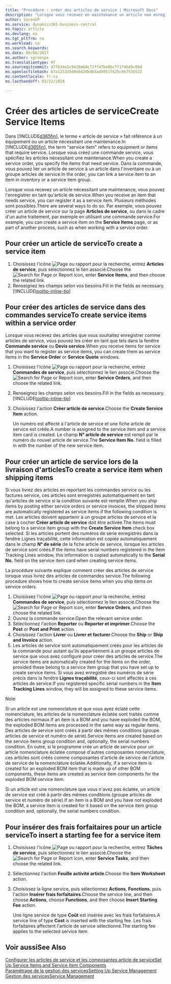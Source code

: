 ```yaml
---
title: "Procédure : créer des articles de service | Microsoft Docs"
description: "Lorsque vous recevez en maintenance un article non enregistré, vous pouvez l'enregistrer en tant qu'article de service."
author: SorenGP
ms.service: dynamics365-business-central
ms.topic: article
ms.devlang: na
ms.tgt_pltfrm: na
ms.workload: na
ms.search.keywords: 
ms.date: 09/08/2017
ms.author: sgroespe
ms.translationtype: HT
ms.sourcegitcommit: d7fb34e1c9428a64c71ff47be8bcff174649c00d
ms.openlocfilehash: b7a125335d0e0420bd65a45051f625c9e753b522
ms.contentlocale: fr-ca
ms.lasthandoff: 03/22/2018

---
```

# <a name="create-service-items"></a><span data-ttu-id="2bce1-103">Créer des articles de service</span><span class="sxs-lookup"><span data-stu-id="2bce1-103">Create Service Items</span></span>
<span data-ttu-id="2bce1-104">Dans [!INCLUDE[d365fin](includes/d365fin_md.md)], le terme « article de service » fait référence à un équipement ou un article nécessitant une maintenance.</span><span class="sxs-lookup"><span data-stu-id="2bce1-104">In [!INCLUDE[d365fin](includes/d365fin_md.md)], the term "service item" refers to equipment or items that require service.</span></span> <span data-ttu-id="2bce1-105">Lorsque vous créez une commande service, vous spécifiez les articles nécessitant une maintenance.</span><span class="sxs-lookup"><span data-stu-id="2bce1-105">When you create a service order, you specify the items that need service.</span></span> <span data-ttu-id="2bce1-106">Dans la commande, vous pouvez lier un article de service à un article dans l'inventaire ou à un groupe articles de service.</span><span class="sxs-lookup"><span data-stu-id="2bce1-106">In the order, you can link a service item to an item in inventory or a service item group.</span></span>    

<span data-ttu-id="2bce1-107">Lorsque vous recevez un article nécessitant une maintenance, vous pouvez l'enregistrer en tant qu'article de service.</span><span class="sxs-lookup"><span data-stu-id="2bce1-107">When you receive an item that needs service, you can register it as a service item.</span></span> <span data-ttu-id="2bce1-108">Plusieurs méthodes sont possibles.</span><span class="sxs-lookup"><span data-stu-id="2bce1-108">There are several ways to do so.</span></span> <span data-ttu-id="2bce1-109">Par exemple, vous pouvez créer un article de service sur la page **Articles de service**, ou dans le cadre d'un autre traitement, par exemple en utilisant une commande service.</span><span class="sxs-lookup"><span data-stu-id="2bce1-109">For example, you can create a service item on the **Service Items** page, or as part of another process, such as when working with a service order.</span></span>   

## <a name="to-create-a-service-item"></a><span data-ttu-id="2bce1-110">Pour créer un article de service</span><span class="sxs-lookup"><span data-stu-id="2bce1-110">To create a service item</span></span>  
1. <span data-ttu-id="2bce1-111">Choisissez l'icône ![Page ou rapport pour la recherche](media/ui-search/search_small.png "icône Page ou rapport pour la recherche"), entrez **Articles de service**, puis sélectionnez le lien associé.</span><span class="sxs-lookup"><span data-stu-id="2bce1-111">Choose the ![Search for Page or Report](media/ui-search/search_small.png "Search for Page or Report icon") icon, enter **Service Items**, and then choose the related link.</span></span>
2. <span data-ttu-id="2bce1-112">Renseignez les champs selon vos besoins.</span><span class="sxs-lookup"><span data-stu-id="2bce1-112">Fill in the fields as necessary.</span></span> [!INCLUDE[tooltip-inline-tip](includes/tooltip-inline-tip_md.md)]  

## <a name="to-create-service-items-within-a-service-order"></a><span data-ttu-id="2bce1-113">Pour créer des articles de service dans des commandes service</span><span class="sxs-lookup"><span data-stu-id="2bce1-113">To create service items within a service order</span></span>  
<span data-ttu-id="2bce1-114">Lorsque vous recevez des articles que vous souhaitez enregistrer comme articles de service, vous pouvez les créer en tant que tels dans la fenêtre **Commande service** ou **Devis service**.</span><span class="sxs-lookup"><span data-stu-id="2bce1-114">When you receive items for service that you want to register as service items, you can create them as service items in the **Service Order** or **Service Quote** windows.</span></span>  

1. <span data-ttu-id="2bce1-115">Choisissez l'icône ![Page ou rapport pour la recherche](media/ui-search/search_small.png "icône Page ou rapport pour la recherche"), entrez **Commandes de service**, puis sélectionnez le lien associé.</span><span class="sxs-lookup"><span data-stu-id="2bce1-115">Choose the ![Search for Page or Report](media/ui-search/search_small.png "Search for Page or Report icon") icon, enter **Service Orders**, and then choose the related link.</span></span>  
2. <span data-ttu-id="2bce1-116">Renseignez les champs selon vos besoins.</span><span class="sxs-lookup"><span data-stu-id="2bce1-116">Fill in the fields as necessary.</span></span> [!INCLUDE[tooltip-inline-tip](includes/tooltip-inline-tip_md.md)]  
3. <span data-ttu-id="2bce1-117">Choisissez l'action **Créer article de service**.</span><span class="sxs-lookup"><span data-stu-id="2bce1-117">Choose the **Create Service Item** action.</span></span>  

    <span data-ttu-id="2bce1-118">Un numéro est affecté à l'article de service et une fiche article de service est créée.</span><span class="sxs-lookup"><span data-stu-id="2bce1-118">A number is assigned to the service item and a service item card is created.</span></span> <span data-ttu-id="2bce1-119">Le champ **N° article de service** est rempli par le numéro du nouvel article de service.</span><span class="sxs-lookup"><span data-stu-id="2bce1-119">The **Service Item No.** field is filled in with the number of the new service item.</span></span>

## <a name="to-create-a-service-item-when-shipping-items"></a><span data-ttu-id="2bce1-120">Pour créer un article de service lors de la livraison d'articles</span><span class="sxs-lookup"><span data-stu-id="2bce1-120">To create a service item when shipping items</span></span>  
<span data-ttu-id="2bce1-121">Si vous livrez des articles en reportant les commandes service ou les factures service, ces articles sont enregistrés automatiquement en tant qu'articles de service si la condition suivante est remplie.</span><span class="sxs-lookup"><span data-stu-id="2bce1-121">When you ship items by posting either service orders or service invoices, the shipped items are automatically registered as service items if the following condition is met.</span></span> <span data-ttu-id="2bce1-122">Les articles doivent appartenir à un groupe articles de service et la case à cocher **Créer article de service** doit être activée.</span><span class="sxs-lookup"><span data-stu-id="2bce1-122">The items must belong to a service item group with the **Create Service Item** check box selected.</span></span> <span data-ttu-id="2bce1-123">Si les articles portent des numéros de série enregistrés dans la fenêtre Lignes traçabilité, cette information est copiée automatiquement dans le champ **N° de série** de la fiche article de service, lorsque les articles de service sont créés.</span><span class="sxs-lookup"><span data-stu-id="2bce1-123">If the items have serial numbers registered in the Item Tracking Lines window, this information is copied automatically to the **Serial No.** field on the service item card when creating service items.</span></span>  

<span data-ttu-id="2bce1-124">La procédure suivante explique comment créer des articles de service lorsque vous livrez des articles de commandes service.</span><span class="sxs-lookup"><span data-stu-id="2bce1-124">The following procedure shows how to create service items when you ship items on service orders.</span></span>  

1. <span data-ttu-id="2bce1-125">Choisissez l'icône ![Page ou rapport pour la recherche](media/ui-search/search_small.png "icône Page ou rapport pour la recherche"), entrez **Commandes de service**, puis sélectionnez le lien associé.</span><span class="sxs-lookup"><span data-stu-id="2bce1-125">Choose the ![Search for Page or Report](media/ui-search/search_small.png "Search for Page or Report icon") icon, enter **Service Orders**, and then choose the related link.</span></span>  
2. <span data-ttu-id="2bce1-126">Ouvrez la commande service.</span><span class="sxs-lookup"><span data-stu-id="2bce1-126">Open the relevant service order.</span></span>  
3. <span data-ttu-id="2bce1-127">Sélectionnez l'action **Reporter** ou **Reporter et imprimer**.</span><span class="sxs-lookup"><span data-stu-id="2bce1-127">Choose the **Post** or **Post and Print** action.</span></span>  
4. <span data-ttu-id="2bce1-128">Choisissez l'action **Livrer** ou **Livrer et facturer**.</span><span class="sxs-lookup"><span data-stu-id="2bce1-128">Choose the **Ship** or **Ship and Invoice** action.</span></span>  
5. <span data-ttu-id="2bce1-129">Les articles de service sont automatiquement créés pour les articles de la commande pour autant qu'ils appartiennent à un groupe articles de service que vous avez configuré pour créer des articles de service.</span><span class="sxs-lookup"><span data-stu-id="2bce1-129">The service items are automatically created for the items on the order, provided these belong to a service item group that you have set up to create service items.</span></span> <span data-ttu-id="2bce1-130">Si vous avez enregistré des numéros de série précis dans la fenêtre **Lignes traçabilité**, ceux-ci sont affectés à ces articles de service.</span><span class="sxs-lookup"><span data-stu-id="2bce1-130">If you registered specific serial numbers in the **Item Tracking Lines** window, they will be assigned to these service items.</span></span>  

> [!NOTE]  
>  <span data-ttu-id="2bce1-131">Si un article est une nomenclature et que vous ayez éclaté cette nomenclature, les articles de la nomenclature éclatée sont traités comme des articles normaux.</span><span class="sxs-lookup"><span data-stu-id="2bce1-131">If an item is a BOM and you have exploded the BOM, the exploded BOM items are processed in the same way as regular items.</span></span> <span data-ttu-id="2bce1-132">Des articles de service sont créés à partir des mêmes conditions (groupe articles de service et numéro de série).</span><span class="sxs-lookup"><span data-stu-id="2bce1-132">Service items are created based on the service items group condition and, optionally, the serial numbers condition.</span></span> <span data-ttu-id="2bce1-133">En outre, si le programme crée un article de service pour un article nomenclature éclatée composé d'autres composantes nomenclature, ces articles sont créés comme composantes d'article de service de l'article de service de la nomenclature éclatée.</span><span class="sxs-lookup"><span data-stu-id="2bce1-133">Additionally, if a service item is created for an exploded BOM item that is made up of other BOM components, these items are created as service item components for the exploded BOM service item.</span></span>  
>   
>  <span data-ttu-id="2bce1-134">Si un article est une nomenclature que vous n'avez pas éclatée, un article de service est créé à partir des mêmes conditions (groupe articles de service et numéro de série).</span><span class="sxs-lookup"><span data-stu-id="2bce1-134">If an item is a BOM and you have not exploded the BOM, a service item is created for it based on the service item group condition and, optionally, the serial numbers condition.</span></span>  

## <a name="to-insert-a-starting-fee-for-a-service-item"></a><span data-ttu-id="2bce1-135">Pour insérer des frais forfaitaires pour un article service</span><span class="sxs-lookup"><span data-stu-id="2bce1-135">To insert a starting fee for a service item</span></span>
1. <span data-ttu-id="2bce1-136">Choisissez l'icône ![Page ou rapport pour la recherche](media/ui-search/search_small.png "icône Page ou rapport pour la recherche"), entrez **Tâches de service**, puis sélectionnez le lien associé.</span><span class="sxs-lookup"><span data-stu-id="2bce1-136">Choose the ![Search for Page or Report](media/ui-search/search_small.png "Search for Page or Report icon") icon, enter **Service Tasks**, and then choose the related link.</span></span>
2. <span data-ttu-id="2bce1-137">Sélectionnez l'action **Feuille activité article**.</span><span class="sxs-lookup"><span data-stu-id="2bce1-137">Choose the **Item Worksheet** action.</span></span>
3. <span data-ttu-id="2bce1-138">Choisissez la ligne service, puis sélectionnez **Actions**, **Fonctions**, puis l'action **Insérer frais forfaitaires**.</span><span class="sxs-lookup"><span data-stu-id="2bce1-138">Choose the service line, and then choose **Actions**, choose **Functions**, and then choose **Insert Starting Fee** action.</span></span>  

    <span data-ttu-id="2bce1-139">Une ligne service de type **Coût** est insérée avec les frais forfaitaires.</span><span class="sxs-lookup"><span data-stu-id="2bce1-139">A service line of type **Cost** is inserted with the starting fee.</span></span> <span data-ttu-id="2bce1-140">Les frais forfaitaires affectent l'article de service sélectionné.</span><span class="sxs-lookup"><span data-stu-id="2bce1-140">The starting fee applies to the selected service item.</span></span>

## <a name="see-also"></a><span data-ttu-id="2bce1-141">Voir aussi</span><span class="sxs-lookup"><span data-stu-id="2bce1-141">See Also</span></span>  
[<span data-ttu-id="2bce1-142">Configurer les articles de service et les composantes article de service</span><span class="sxs-lookup"><span data-stu-id="2bce1-142">Set Up Service Items and Service Item Components</span></span>](service-how-setup-service-items.md)  
[<span data-ttu-id="2bce1-143">Paramétrage de la gestion des services</span><span class="sxs-lookup"><span data-stu-id="2bce1-143">Setting Up Service Management</span></span>](service-setup-service.md)  
[<span data-ttu-id="2bce1-144">Gestion des services</span><span class="sxs-lookup"><span data-stu-id="2bce1-144">Service Management</span></span>](service-service.md)  

